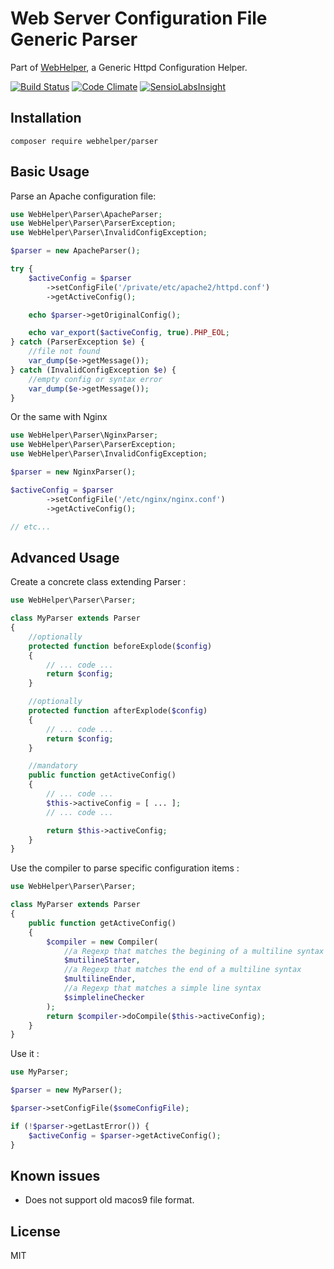 # Web Server Configuration File Generic Parser
Part of [WebHelper](http://github.com/JamesRezo/WebHelper), a Generic Httpd Configuration Helper.

[![Build Status](https://travis-ci.org/JamesRezo/webhelper-parser.svg?branch=master)](https://travis-ci.org/JamesRezo/webhelper-parser)
[![Code Climate](https://codeclimate.com/github/JamesRezo/webhelper-parser/badges/gpa.svg)](https://codeclimate.com/github/JamesRezo/webhelper-parser)
[![SensioLabsInsight](https://insight.sensiolabs.com/projects/2ef11e52-9098-4c72-a0c2-c83996e9bf62/mini.png)](https://insight.sensiolabs.com/projects/2ef11e52-9098-4c72-a0c2-c83996e9bf62)

## Installation

```composer require webhelper/parser```

## Basic Usage

Parse an Apache configuration file:
```php
use WebHelper\Parser\ApacheParser;
use WebHelper\Parser\ParserException;
use WebHelper\Parser\InvalidConfigException;

$parser = new ApacheParser();

try {
    $activeConfig = $parser
        ->setConfigFile('/private/etc/apache2/httpd.conf')
        ->getActiveConfig();

    echo $parser->getOriginalConfig();

    echo var_export($activeConfig, true).PHP_EOL;
} catch (ParserException $e) {
    //file not found
    var_dump($e->getMessage());
} catch (InvalidConfigException $e) {
    //empty config or syntax error
    var_dump($e->getMessage());
}
```

Or the same with Nginx
```php
use WebHelper\Parser\NginxParser;
use WebHelper\Parser\ParserException;
use WebHelper\Parser\InvalidConfigException;

$parser = new NginxParser();

$activeConfig = $parser
        ->setConfigFile('/etc/nginx/nginx.conf')
        ->getActiveConfig();

// etc...
```

## Advanced Usage

Create a concrete class extending Parser :
```php
use WebHelper\Parser\Parser;

class MyParser extends Parser
{
    //optionally
    protected function beforeExplode($config)
    {
        // ... code ...
        return $config;
    }

    //optionally
    protected function afterExplode($config)
    {
        // ... code ...
        return $config;
    }

    //mandatory
    public function getActiveConfig()
    {
        // ... code ...
        $this->activeConfig = [ ... ];
        // ... code ...

        return $this->activeConfig;
    }
}
```

Use the compiler to parse specific configuration items :
```php
use WebHelper\Parser\Parser;

class MyParser extends Parser
{
    public function getActiveConfig()
    {
        $compiler = new Compiler(
            //a Regexp that matches the begining of a multiline syntax
            $mutilineStarter,
            //a Regexp that matches the end of a multiline syntax
            $multilineEnder,
            //a Regexp that matches a simple line syntax
            $simplelineChecker
        );
        return $compiler->doCompile($this->activeConfig);
    }
}
```

Use it :
```php
use MyParser;

$parser = new MyParser();

$parser->setConfigFile($someConfigFile);

if (!$parser->getLastError()) {
    $activeConfig = $parser->getActiveConfig();
}
```

## Known issues

- Does not support old macos9 file format.

## License

MIT
